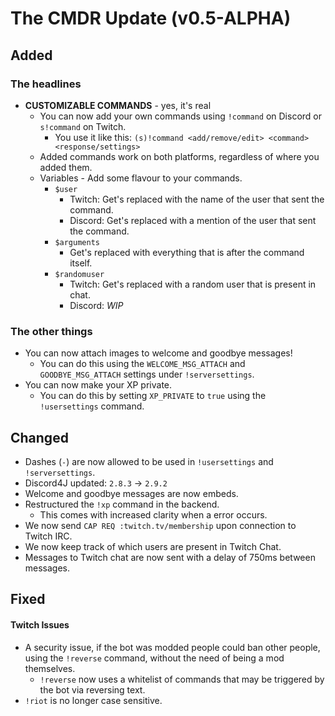 # The CMDR Update (v0.5-ALPHA)

## Added

### The headlines
* **CUSTOMIZABLE COMMANDS** - yes, it's real
  * You can now add your own commands using `!command` on Discord or `s!command` on Twitch.
    * You use it like this: `(s)!command <add/remove/edit> <command> <response/settings>`
  * Added commands work on both platforms, regardless of where you added them.
  * Variables - Add some flavour to your commands.
    * `$user`
      * Twitch: Get's replaced with the name of the user that sent the command.
      * Discord: Get's replaced with a mention of the user that sent the command.
    * `$arguments`
      * Get's replaced with everything that is after the command itself.
    * `$randomuser`
      * Twitch: Get's replaced with a random user that is present in chat.
      * Discord: *WIP*

### The other things
* You can now attach images to welcome and goodbye messages!
  * You can do this using the `WELCOME_MSG_ATTACH` and `GOODBYE_MSG_ATTACH` settings under `!serversettings`.
* You can now make your XP private.
  * You can do this by setting `XP_PRIVATE` to `true` using the `!usersettings` command.

## Changed
* Dashes (`-`) are now allowed to be used in `!usersettings` and `!serversettings`.
* Discord4J updated: `2.8.3` -> `2.9.2`
* Welcome and goodbye messages are now embeds.
* Restructured the `!xp` command in the backend.
  * This comes with increased clarity when a error occurs.
* We now send `CAP REQ :twitch.tv/membership` upon connection to Twitch IRC.
* We now keep track of which users are present in Twitch Chat.
* Messages to Twitch chat are now sent with a delay of 750ms between messages.

## Fixed

#### Twitch Issues
* A security issue, if the bot was modded people could ban other people, using the `!reverse` command, without the need of being a mod themselves.
  * `!reverse` now uses a whitelist of commands that may be triggered by the bot via reversing text.
* `!riot` is no longer case sensitive.